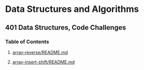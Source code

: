 # Data Structures and Algorithms

## 401 Data Structures, Code Challenges

### Table of Contents

1. [array-reverse/README.md](https://github.com/tripppdx/data-structures-and-algorithms/blob/main/javascript/code-challenges/array-reverse/README.md)

2. [array-insert-shift/README.md](https://github.com/tripppdx/data-structures-and-algorithms/blob/main/javascript/code-challenges/array-insert-shift/README.md)
